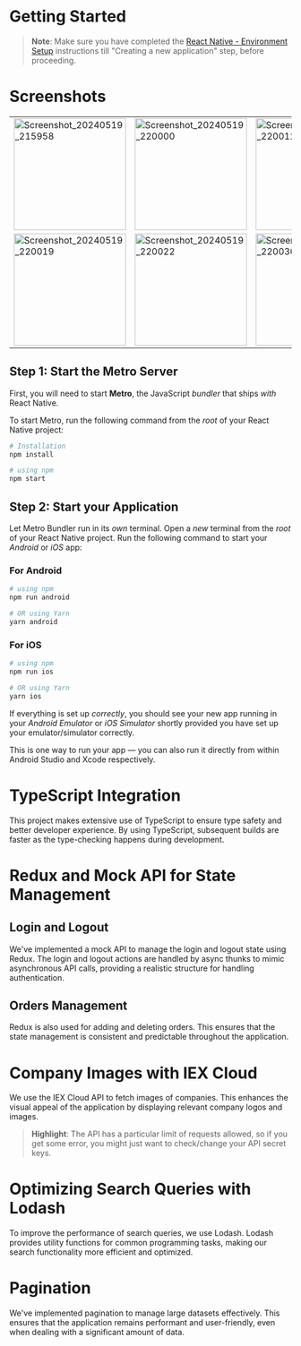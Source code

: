 
# Getting Started

>**Note**: Make sure you have completed the [React Native - Environment Setup](https://reactnative.dev/docs/environment-setup) instructions till "Creating a new application" step, before proceeding.
# Screenshots

<table>
  <tr>
    <td><img src="https://github.com/its-samarth/One-percent/assets/72015046/9a234da5-9dc9-4a4c-9fec-f1fd67041eaf" alt="Screenshot_20240519_215958" width="200"/></td>
    <td><img src="https://github.com/its-samarth/One-percent/assets/72015046/02c65d6f-14d5-4f44-8dd6-af3853856dae" alt="Screenshot_20240519_220000" width="200"/></td>
    <td><img src="https://github.com/its-samarth/One-percent/assets/72015046/67454b7d-7ae3-4592-845c-d5d3e5fca640" alt="Screenshot_20240519_220012" width="200"/></td>
    <td><img src="https://github.com/its-samarth/One-percent/assets/72015046/4798081e-3d0b-421c-8f7e-33f89d885797" alt="Screenshot_20240519_220016" width="200"/></td>
  </tr>
  <tr>
    <td><img src="https://github.com/its-samarth/One-percent/assets/72015046/5f499a27-15fc-41a4-b846-553daac8a654" alt="Screenshot_20240519_220019" width="200"/></td>
    <td><img src="https://github.com/its-samarth/One-percent/assets/72015046/30012e36-2aad-41ba-8b3d-380af6ff3f9c" alt="Screenshot_20240519_220022" width="200"/></td>
    <td><img src="https://github.com/its-samarth/One-percent/assets/72015046/08e21113-2ea2-4f64-896d-ea7713cbccba" alt="Screenshot_20240519_220030" width="200"/></td>
  </tr>
</table>





## Step 1: Start the Metro Server

First, you will need to start **Metro**, the JavaScript _bundler_ that ships _with_ React Native.

To start Metro, run the following command from the _root_ of your React Native project:

```bash
# Installation
npm install

# using npm
npm start
```

## Step 2: Start your Application

Let Metro Bundler run in its _own_ terminal. Open a _new_ terminal from the _root_ of your React Native project. Run the following command to start your _Android_ or _iOS_ app:

### For Android

```bash
# using npm
npm run android

# OR using Yarn
yarn android
```

### For iOS

```bash
# using npm
npm run ios

# OR using Yarn
yarn ios
```

If everything is set up _correctly_, you should see your new app running in your _Android Emulator_ or _iOS Simulator_ shortly provided you have set up your emulator/simulator correctly.

This is one way to run your app — you can also run it directly from within Android Studio and Xcode respectively.


# TypeScript Integration

This project makes extensive use of TypeScript to ensure type safety and better developer experience. By using TypeScript, subsequent builds are faster as the type-checking happens during development.

# Redux and Mock API for State Management
## Login and Logout
We've implemented a mock API to manage the login and logout state using Redux. The login and logout actions are handled by async thunks to mimic asynchronous API calls, providing a realistic structure for handling authentication.

## Orders Management
Redux is also used for adding and deleting orders. This ensures that the state management is consistent and predictable throughout the application.

# Company Images with IEX Cloud
We use the IEX Cloud API to fetch images of companies. This enhances the visual appeal of the application by displaying relevant company logos and images.

>**Highlight**:  The API has a particular limit of requests allowed, so if you get some error, you might just want to check/change your API secret keys.

# Optimizing Search Queries with Lodash
To improve the performance of search queries, we use Lodash. Lodash provides utility functions for common programming tasks, making our search functionality more efficient and optimized.

#  Pagination
We've implemented pagination to manage large datasets effectively. This ensures that the application remains performant and user-friendly, even when dealing with a significant amount of data.
